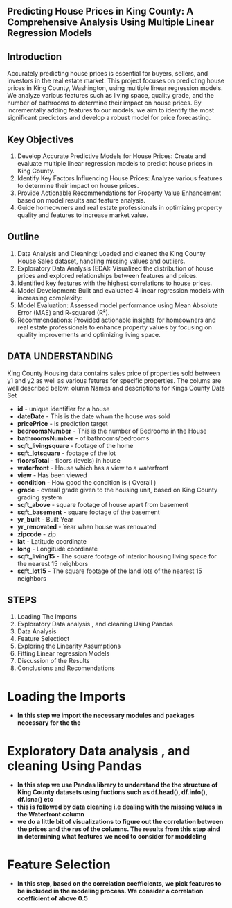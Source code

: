 ## Predicting House Prices in King County: A Comprehensive Analysis Using Multiple Linear Regression Models
## Introduction
Accurately predicting house prices is essential for buyers, sellers, and investors in the real estate market. This project focuses on predicting house prices in King County, Washington, using multiple linear regression models. We analyze various features such as living space, quality grade, and the number of bathrooms to determine their impact on house prices. By incrementally adding features to our models, we aim to identify the most significant predictors and develop a robust model for price forecasting.

## Key Objectives 

1. Develop Accurate Predictive Models for House Prices: Create and evaluate multiple linear regression models to predict house prices in King County.
2. Identify Key Factors Influencing House Prices: Analyze various features to determine their impact on house prices.
3. Provide Actionable Recommendations for Property Value Enhancement based on model results and feature analysis.
4. Guide homeowners and real estate professionals in optimizing property quality and features to increase market value.

## Outline
1. Data Analysis and Cleaning: Loaded and cleaned the King County House Sales dataset, handling missing values and outliers.
2. Exploratory Data Analysis (EDA):  Visualized the distribution of house prices and explored relationships between features and prices.
3. Identified key features with the highest correlations to house prices.
4. Model Development: Built and evaluated 4 linear regression models with increasing complexity:
5. Model Evaluation: Assessed model performance using Mean Absolute Error (MAE) and R-squared (R²).
6. Recommendations: Provided actionable insights for homeowners and real estate professionals to enhance property values by focusing on quality improvements and optimizing living space.

## DATA UNDERSTANDING

King  County Housing data contains sales price of properties  sold between y1 and y2 as well as various fetures for specific properties. The colums are well described below:
olumn Names and descriptions for Kings County Data Set
* **id** - unique identifier  for a house
* **dateDate** - This is the date whwn the house was sold
* **pricePrice** -  is prediction target
* **bedroomsNumber** - This is the number  of Bedrooms in the House
* **bathroomsNumber** -  of bathrooms/bedrooms
* **sqft_livingsquare** -  footage of the home
* **sqft_lotsquare** -  footage of the lot
* **floorsTotal** -  floors (levels) in house
* **waterfront** - House which has a view to a waterfront
* **view** - Has been viewed
* **condition** - How good the condition is ( Overall )
* **grade** - overall grade given to the housing unit, based on King County grading system
* **sqft_above** - square footage of house apart from basement
* **sqft_basement** - square footage of the basement
* **yr_built** - Built Year
* **yr_renovated** - Year when house was renovated
* **zipcode** - zip
* **lat** - Latitude coordinate
* **long** - Longitude coordinate
* **sqft_living15** - The square footage of interior housing living space for the nearest 15 neighbors
* **sqft_lot15** - The square footage of the land lots of the nearest 15 neighbors

## STEPS 
1. Loading The Imports
2. Exploratory Data analysis , and cleaning Using Pandas
3. Data Analysis
4. Feature Selectioct
5. Exploring the Linearity Assumptions
6. Fitting Linear regression Models
7. Discussion of the Results
8. Conclusions and Recomendations

# Loading the Imports
* **In this step we import the necessary modules and packages  necessary for the the**

# Exploratory Data analysis , and cleaning Using Pandas
* **In this step we use Pandas library to understand the the structure of King County datasets using fuctions such as df.head(), df.info(), df.isna() etc**
* **this is followed by data cleaning i.e dealing with the missing values in the Waterfront column**
* **we do a little bit of visualizations to figure out the correlation between the prices and the res of the columns. The results from this step aind in determining what features we need to consider for moddeling**

# Feature Selection
* **In this step, based on the correlation coefficients, we pick features to be included in the modeling process. We consider a correlation coefficient of above 0.5**








